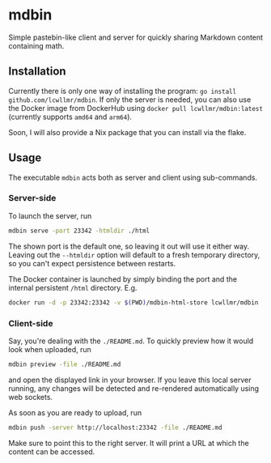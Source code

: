 # mdbin

Simple pastebin-like client and server for quickly sharing Markdown content containing math.

## Installation

Currently there is only one way of installing the program: `go install github.com/lcwllmr/mdbin`.
If only the server is needed, you can also use the Docker image from DockerHub using `docker pull lcwllmr/mdbin:latest` (currently supports `amd64` and `arm64`).

Soon, I will also provide a Nix package that you can install via the flake.

## Usage

The executable `mdbin` acts both as server and client using sub-commands.

### Server-side

To launch the server, run
```bash
mdbin serve -port 23342 -htmldir ./html
```
The shown port is the default one, so leaving it out will use it either way.
Leaving out the `--htmldir` option will default to a fresh temporary directory, so you can't expect persistence between restarts.

The Docker container is launched by simply binding the port and the internal persistent `/html` directory. E.g.
```bash
docker run -d -p 23342:23342 -v $(PWD)/mdbin-html-store lcwllmr/mdbin
```

### Client-side

Say, you're dealing with the `./README.md`.
To quickly preview how it would look when uploaded, run
```bash
mdbin preview -file ./README.md
```
and open the displayed link in your browser.
If you leave this local server running, any changes will be detected and re-rendered automatically using web sockets.

As soon as you are ready to upload, run
```bash
mdbin push -server http://localhost:23342 -file ./README.md
```
Make sure to point this to the right server.
It will print a URL at which the content can be accessed.
